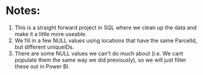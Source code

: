 # Notes:
1. This is a straight forward project in SQL where we clean up the data and make it a little more useable.
2. We fill in a few NULL values using locations that have the same ParcelId, but different uniqueIDs.
3. There are some NULL values we can't do much about (i.e. We cant populate them the same way we did previously), so we will just filter these out in Power BI.
